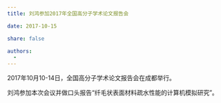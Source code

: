 ```yaml
---
title: 刘鸿参加2017年全国高分子学术论文报告会

date: 2017-10-15

share: false

authors:
  -
---
```


2017年10月10-14日，全国高分子学术论文报告会在成都举行。

<!--more-->

刘鸿参加本次会议并做口头报告“纤毛状表面材料疏水性能的计算机模拟研究”。
